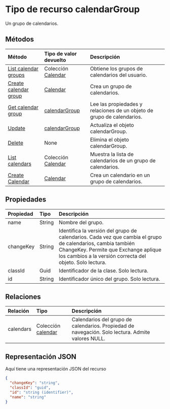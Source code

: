 # <a name="calendargroup-resource-type"></a>Tipo de recurso calendarGroup

Un grupo de calendarios.

## <a name="methods"></a>Métodos

| Método                                                      | Tipo de valor devuelto                        | Descripción                                                   |
| :---------------------------------------------------------- | :--------------------------------- | :------------------------------------------------------------ |
| [List calendar groups](../api/user_list_calendargroups.md)  | Colección [Calendar](calendar.md) | Obtiene los grupos de calendarios del usuario.                               |
| [Create calendar group](../api/user_post_calendargroups.md) | [Calendar](calendar.md)            | Crea un grupo de calendarios.                                  |
| [Get calendar group](../api/calendargroup_get.md)           | [calendarGroup](calendargroup.md)  | Lee las propiedades y relaciones de un objeto de grupo de calendarios. |
| [Update](../api/calendargroup_update.md)                    | [calendarGroup](calendargroup.md)  | Actualiza el objeto calendarGroup.                                  |
| [Delete](../api/calendargroup_delete.md)                    | None                               | Elimina el objeto calendarGroup.                                  |
| [List calendars](../api/calendargroup_list_calendars.md)    | Colección [Calendar](calendar.md) | Muestra la lista de calendarios de un grupo de calendarios.                           |
| [Create Calendar](../api/calendargroup_post_calendars.md)   | [Calendar](calendar.md)            | Crea un calendario en un grupo de calendarios.                    |

## <a name="properties"></a>Propiedades

| Propiedad  | Tipo   | Descripción                                                                                                                                                                                               |
| :-------- | :----- | :-------------------------------------------------------------------------------------------------------------------------------------------------------------------------------------------------------- |
| name      | String | Nombre del grupo.                                                                                                                                                                                           |
| changeKey | String | Identifica la versión del grupo de calendarios. Cada vez que cambia el grupo de calendarios, cambia también ChangeKey. Permite que Exchange aplique los cambios a la versión correcta del objeto. Solo lectura. |
| classId   | Guid   | Identificador de la clase. Solo lectura.                                                                                                                                                                          |
| id        | String | Identificador único del grupo. Solo lectura.                                                                                                                                                                 |

## <a name="relationships"></a>Relaciones

| Relación | Tipo                               | Descripción                                                                    |
| :----------- | :--------------------------------- | :----------------------------------------------------------------------------- |
| calendars    | Colección [calendar](calendar.md) | Calendarios del grupo de calendarios. Propiedad de navegación. Solo lectura. Admite valores NULL. |

## <a name="json-representation"></a>Representación JSON

Aquí tiene una representación JSON del recurso

<!-- {
  "blockType": "resource",
  "optionalProperties": [
    "calendars"
  ],
  "keyProperty": "id",
  "@odata.type": "microsoft.graph.calendarGroup"
}-->

```json
{
  "changeKey": "string",
  "classId": "guid",
  "id": "string (identifier)",
  "name": "string"
}
```

<!-- uuid: 8fcb5dbc-d5aa-4681-8e31-b001d5168d79
2015-10-25 14:57:30 UTC -->

<!-- {
  "type": "#page.annotation",
  "description": "calendarGroup resource",
  "keywords": "",
  "section": "documentation",
  "tocPath": ""
}-->

